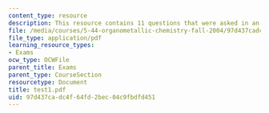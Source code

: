 ```yaml
---
content_type: resource
description: This resource contains 11 questions that were asked in an exam.
file: /media/courses/5-44-organometallic-chemistry-fall-2004/97d437cadc4f64fd2bec04c9fbdfd451_test1.pdf
file_type: application/pdf
learning_resource_types:
- Exams
ocw_type: OCWFile
parent_title: Exams
parent_type: CourseSection
resourcetype: Document
title: test1.pdf
uid: 97d437ca-dc4f-64fd-2bec-04c9fbdfd451
---
```

